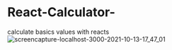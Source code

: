 # React-Calculator-
calculate basics  values  with reacts
![screencapture-localhost-3000-2021-10-13-17_47_01](https://user-images.githubusercontent.com/89214910/137131591-3957745f-dd7f-4abb-87f7-6bffe66c6760.png)

